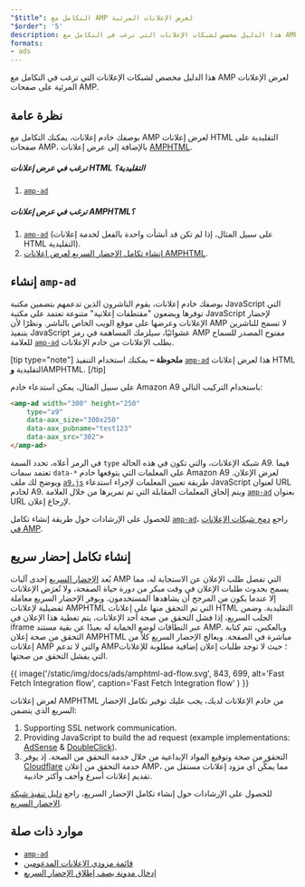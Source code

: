 ```yaml
---
"$title": التكامل مع AMP لعرض الإعلانات المرئية
"$order": '5'
description: هذا الدليل مخصص لشبكات الإعلانات التي ترغب في التكامل مع AMP لعرض الإعلانات المرئية على صفحات AMP.
formats:
- ads
---
```


هذا الدليل مخصص لشبكات الإعلانات التي ترغب في التكامل مع AMP لعرض الإعلانات المرئية على صفحات AMP.

## نظرة عامة

بوصفك خادم إعلانات، يمكنك التكامل مع AMP لعرض إعلانات HTML التقليدية على صفحات AMP، بالإضافة إلى عرض إعلانات [AMPHTML](../../../documentation/guides-and-tutorials/learn/intro-to-amphtml-ads.md).

##### ترغب في عرض إعلانات HTML التقليدية؟

1. [`amp-ad`](../../../documentation/components/reference/amp-ad.md)

##### ترغب في عرض إعلانات AMPHTML؟

1. [`amp-ad`](../../../documentation/components/reference/amp-ad.md) (على سبيل المثال، إذا لم تكن قد أنشأت واحدة بالفعل لخدمة إعلانات HTML التقليدية).
2. [إنشاء تكامل الإحضار السريع لعرض إعلانات AMPHTML](#creating-a-fast-fetch-integration).

## إنشاء `amp-ad` <a name="creating-an-amp-ad"></a>

بوصفك خادم إعلانات، يقوم الناشرون الذين تدعمهم بتضمين مكتبة JavaScript التي توفرها ويضعون "مقتطفات إعلانية" متنوعة تعتمد على مكتبة JavaScript لإحضار الإعلانات وعرضها على موقع الويب الخاص بالناشر. ونظرًا لأن AMP لا تسمح للناشرين بتنفيذ JavaScript عشوائيًا، سيلزمك المساهمة في رمز AMP مفتوح المصدر للسماح للعلامة [`amp-ad`](../../../documentation/components/reference/amp-ad.md) بطلب الإعلانات من خادم الإعلانات.

[tip type="note"] **ملحوظة –** يمكنك استخدام التنفيذ [`amp-ad`](../../../documentation/components/reference/amp-ad.md) هذا لعرض إعلانات HTML التقليدية **و**AMPHTML. [/tip]

على سبيل المثال، يمكن استدعاء خادم Amazon A9 باستخدام التركيب التالي:

```html
<amp-ad width="300" height="250"
    type="a9"
    data-aax_size="300x250"
    data-aax_pubname="test123"
    data-aax_src="302">
</amp-ad>
```

في الرمز أعلاه، تحدد السمة `type` شبكة الإعلانات، والتي تكون في هذه الحالة A9. فيما تعتمد سمات `data-*` على المعلمات التي يتوقعها خادم Amazon A9 لعرض الإعلان. ويوضح لك ملف [`a9.js`](https://github.com/ampproject/amphtml/blob/master/ads/a9.js) طريقة تعيين المعلمات لإجراء استدعاء JavaScript لعنوان URL لخادم A9. ويتم إلحاق المعلمات المقابلة التي تم تمريرها من خلال العلامة [`amp-ad`](../../../documentation/components/reference/amp-ad.md) بعنوان URL لإرجاع إعلان.

للحصول على الإرشادات حول طريقة إنشاء تكامل [`amp-ad`](../../../documentation/components/reference/amp-ad.md)، راجع [دمج شبكات الإعلانات في AMP](https://github.com/ampproject/amphtml/blob/master/ads/README.md).

## إنشاء تكامل إحضار سريع <a name="creating-a-fast-fetch-integration"></a>

يُعد [الإحضار السريع](https://blog.amp.dev/2017/08/21/even-faster-loading-ads-in-amp/) إحدى آليات AMP التي تفصل طلب الإعلان عن الاستجابة له، مما يسمح بحدوث طلبات الإعلان في وقت مبكر من دورة حياة الصفحة، ولا تُعرَض الإعلانات إلا عندما يكون من المرجح أن يشاهدها المستخدمون. ويوفر الإحضار السريع معاملة تفضيلية لإعلانات AMPHTML التي تم التحقق منها على إعلانات HTML التقليدية. وضمن الجلب السريع، إذا فشل التحقق من صحة أحد الإعلانات، يتم تغطية هذا الإعلان في iframe عبر النطاقات لوضع الحماية له بعيدًا عن بقية مستند AMP. وبالعكس، تتم كتابة التحقق من صحة إعلان AMPHTML مباشرة في الصفحة. ويعالج الإحضار السريع كلاً من إعلانات AMP والتي لا تدعم AMP؛ حيث لا توجد طلبات إعلان إضافية مطلوبة للإعلانات التي يفشل التحقق من صحتها.

{{ image('/static/img/docs/ads/amphtml-ad-flow.svg', 843, 699, alt='Fast Fetch Integration flow', caption='Fast Fetch Integration flow' ) }}

لعرض إعلانات AMPHTML من خادم الإعلانات لديك، يجب عليك توفير تكامل الإحضار السريع الذي يتضمن:

1. Supporting SSL network communication.
2. Providing JavaScript to build the ad request (example implementations: [AdSense](https://github.com/ampproject/amphtml/tree/master/extensions/amp-ad-network-adsense-impl) & [DoubleClick](https://github.com/ampproject/amphtml/tree/master/extensions/amp-ad-network-doubleclick-impl)).
3. التحقق من صحة وتوقيع المواد الإبداعية من خلال خدمة التحقق من الصحة. إذ يوفر [Cloudflare](https://blog.cloudflare.com/firebolt/) خدمة التحقق من إعلان AMP، مما يمكِّن أي مزود إعلانات مستقل من تقديم إعلانات أسرع وأخف وأكثر جاذبية.

للحصول على الإرشادات حول إنشاء تكامل الإحضار السريع، راجع [دليل تنفيذ شبكة الإحضار السريع](https://github.com/ampproject/amphtml/blob/master/ads/google/a4a/docs/Network-Impl-Guide.md).

## موارد ذات صلة

- [`amp-ad`](../../../documentation/components/reference/amp-ad.md)
- [قائمة مزودي الإعلانات المدعومين](../../../documentation/guides-and-tutorials/develop/monetization/ads_vendors.md)
- [إدخال مدونة يصف إطلاق الإحضار السريع](https://blog.amp.dev/2017/08/21/even-faster-loading-ads-in-amp/)
